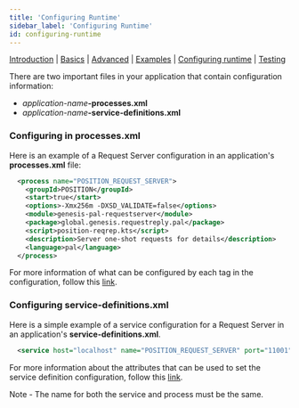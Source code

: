 ```yaml
---
title: 'Configuring Runtime'
sidebar_label: 'Configuring Runtime'
id: configuring-runtime
---
```


[Introduction](/server-modules/request-server/introduction)  | [Basics](/server-modules/request-server/basics) | [Advanced](/server-modules/request-server/advanced) | [Examples](/server-modules/request-server/examples) | [Configuring runtime](/server-modules/request-server/configuring-runtime) | [Testing](/server-modules/request-server/testing)


There are two important files in your application that contain configuration information: 
- _application-name_**-processes.xml**
- _application-name_**-service-definitions.xml**



### Configuring in processes.xml
Here is an example of a Request Server configuration in an application's **processes.xml** file:


```xml
  <process name="POSITION_REQUEST_SERVER">
    <groupId>POSITION</groupId>
    <start>true</start>
    <options>-Xmx256m -DXSD_VALIDATE=false</options>
    <module>genesis-pal-requestserver</module>
    <package>global.genesis.requestreply.pal</package>
    <script>position-reqrep.kts</script>
    <description>Server one-shot requests for details</description>
    <language>pal</language>
  </process>
```

For more information of what can be configured by each tag in the configuration, follow this [link](/server-modules/configuring-runtime/processes).

### Configuring service-definitions.xml

Here is a simple example of a service configuration for a Request Server in an application's **service-definitions.xml**.

```xml
  <service host="localhost" name="POSITION_REQUEST_SERVER" port="11001"/>
```

For more information about the attributes that can be used to set the service definition configuration, follow this [link](/server-modules/configuring-runtime/service-definitions).

Note - The name for both the service and process must be the same.
